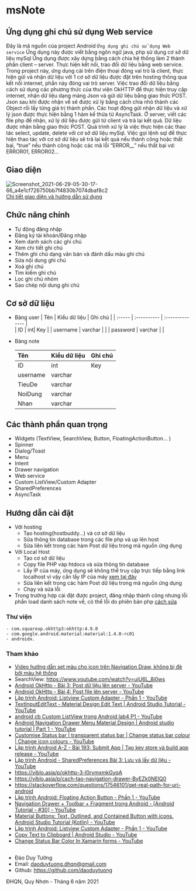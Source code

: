 # msNote
## Ứng dụng ghi chú sử dụng Web service

Đây là mã nguồn của project Android  `Ứng dụng ghi chú sử dụng Web service`
Ứng dụng này được viết bằng ngôn ngữ java, php sử dụng cơ sở dữ liệu mySql
Ứng dụng được xây dựng bằng cách chia hệ thống làm 2 thành phần client – server. Thực hiện kết nối, trao đổi dữ liệu bằng web service.
Trong project này, ứng dụng cài trên điện thoại đóng vai trò là client, thực hiện gửi và nhận dữ liệu với 1 cơ sở dữ liệu được đặt trên hosting thông qua kết nối internet, phần này đóng vai trò server.
Việc trao đổi dữ liệu bằng cách sử dụng các phương thức của thư viện OkHTTP để thực hiện truy cập internet, nhận dữ liệu dạng mảng Json và gửi dữ liệu bằng giao thức POST. Json sau khi được nhận về sẽ được xử lý bằng cách chia nhỏ thành các Object rồi lấy từng giá trị thành phần. Các hoạt động gửi nhận dữ liệu và xử lý json được thực hiện bằng 1 hàm kế thừa từ AsyncTask.
Ở server, viết các file php để nhận, xử lý dữ liệu được gửi từ client và trả lại kết quả. Dữ liệu được nhận bằng giao thức POST.  Quá trình xử lý là việc thực hiện các thao tác select, update, delete với cơ sở dữ liệu mySql. Việc gọi lệnh sql để thực hiện thao tác với cơ sở dữ liệu sẽ trả lại kết quả nếu thành công hoặc thất bại, “true” nếu thành công hoặc các mã lỗi  “ERROR__” nếu thất bại vd: ERROR01, ERROR02…

## Giao diện
![Screenshot_2021-06-29-05-30-17-66_a4e1cf726750bb7f4830b7074dbaf8c2](https://user-images.githubusercontent.com/76141709/123713337-61ab9800-d89e-11eb-9cc4-a8409758f310.jpg)
 [Chi tiết giao diện và hướng dẫn sử dụng](https://github.com/daoduytuong/msNote/blob/c5b16c154c110c1449b23dcf42a6e7f196b338c8/hdsd.pdf)
## Chức năng chính

- Tự động đăng nhập
- Đăng ký tài khoản/Đăng nhập
- Xem danh sách các ghi chú
- Xem chi tiết ghi chú
- Thêm ghi chú dạng văn bản và đánh dấu màu ghi chú
- Sửa nội dung ghi chú
- Xoá ghi chú
- Tìm kiếm ghi chú
- Lọc ghi chú nhóm
- Sao chép nội dung ghi chú

## Cơ sở dữ liệu
- Bảng user
  |  Tên  |  Kiểu dữ liệu  |  Ghi chú  |
  |  :-----  |  :----------  |  :--------------  |  
  | ID | int| Key | 
  | username | varchar |  | 
  | password | varchar |  |  

- Bảng note
  
  |  Tên  |  Kiểu dữ liệu  |  Ghi chú  |
  |  :-----  |  :----------  |  :--------------  |  
  | ID | int| Key | 
  | username | varchar |  | 
  | TieuDe | varchar |  |  
  | NoiDung | varchar |  | 
  | Nhan | varchar |  | 

## Các thành phần quan trọng
- Widgets (TextView, SearchView, Button, FloatingActionButton... )
- Spinner
- Dialog/Toast
- Menu
- Intent
- Drawer navigation
- Web service
- Custom ListView/Custom Adapter
- SharedPreferences
- AsyncTask
## Hướng dẫn cài đặt
- Với hosting
  - Tạo hosting(hostbuddy...) và cơ sở dữ liệu
  - Sửa thông tin database trong các file php và up lên host
  - Sửa liên kết trong các hàm Post dữ liệu trong mã nguồn ứng dụng
- Với Local Host
  - Tạo cơ sở dữ liệu
  - Copy file PHP vàp htdocs và sửa thông tin database
  - Lấy IP của máy, ứng dụng sẽ không thể truy cập trực tiếp bằng link localhost vì vậy cần lấy IP của máy [xem tại đây](https://github.com/daoduytuong/msNote/blob/387ec2a70a202231790978de58b54eda55e78dbb/PHP%20-%20mySql/L%E1%BA%A5y%20IP%20PC%20ch%E1%BA%A1y%20localhost.pdf)
  - Sửa liên kết trong các hàm Post dữ liệu trong mã nguồn ứng dụng
  - Chạy và sửa lỗi
- Trong trường hợp cài đặt được project, đăng nhập thành công nhưng lỗi phần load danh sách note về, có thể lỗi do phiên bản php [cách sửa](https://github.com/daoduytuong/msNote/blob/779c3c73463da08aff551412e9b76dee5c36d5e2/PHP%20-%20mySql/JSONnote.php)
### Thư viện
	- com.squareup.okhttp3:okhttp:4.9.0 
	- com.google.android.material:material:1.4.0-rc01
	- androidx.
### Tham khảo
- [Video hướng dẫn set màu cho icon trên Navigation Draw, không bị đè bởi màu hệ thống](https://www.youtube.com/watch?v=6SrKOBV_hx8&t=893s)
- SearchView: https://www.youtube.com/watch?v=uiU6L_8j0ws
- [Android OkHttp - Bài 3: Post dữ liệu lên server - YouTube](https://www.youtube.com/watch?v=aJJcpR6PvYo)
- [Android OkHttp - Bài 4: Post file lên server - YouTube](https://www.youtube.com/watch?v=x43xArbrJpI)
- [Lập trình Android: Listview Custom Adapter - Phần 1 - YouTube](https://www.youtube.com/watch?v=grTGykNJ74A)
- [TextInputEditText - Material Design Edit Text | Android Studio Tutorial - YouTube](https://www.youtube.com/watch?v=IxhIa3eZxz8)
- [android cb Custom ListView trong Android lab4 P1 - YouTube](https://www.youtube.com/watch?v=dM7JhBExmsc)
- [Android Navigation Drawer Menu Material Design | Android studio tutorial | Part 1 - YouTube](https://www.youtube.com/watch?v=HwYENW0RyY4)
- [Customise Status bar | transparent status bar | Change status bar colour | Change icon colours - YouTube](https://www.youtube.com/watch?v=a8NOQ6gIul0)
- [Lập trình Android A-Z - Bài 193: Submit App | Tạo key store và build app release - YouTube](https://www.youtube.com/watch?v=yKnyYBTA_C4)
- [Lập trình Android - SharedPreferences Bài 3: Lưu và lấy dữ liệu - YouTube](https://www.youtube.com/watch?v=a-GYAfWEwIc)
- https://viblo.asia/p/okhttp-3-l0rvmxmkGyqA
- https://viblo.asia/p/cach-tao-navigation-drawer-ByEZk0NElQ0
- https://stackoverflow.com/questions/17546101/get-real-path-for-uri-android
- [Lập trình Android: Floating Action Button - Phần 1 - YouTube](https://www.youtube.com/watch?v=h3ZC5JeWXto)
- [Navigation Drawer + Toolbar + Fragment trong Android - [Android Tutorial - #30] - YouTube](https://www.youtube.com/watch?v=fIrQNDqKpzs)
- [Material Buttons: Text, Outlined, and Contained Button with icons. Android Studio Tutorial (Kotlin) - YouTube](https://www.youtube.com/watch?v=tOwZTXPOmJU)
- [Lập trình Android: Listview Custom Adapter - Phần 1 - YouTube](https://www.youtube.com/watch?v=grTGykNJ74A)
- [Copy Text to Clipboard | Android Studio - YouTube](https://www.youtube.com/watch?v=nlYT3rfsXN4)
- [Change Status Bar Color In Xamarin forms - YouTube](https://www.youtube.com/watch?v=6sRTOvrFYm0)
##
- Đào Duy Tường
-	Email: daoduytuong.dhqn@gmail.com
-	Github: https://github.com/daoduytuong
	
ĐHQN, Quy Nhơn - Tháng 6 năm 2021

